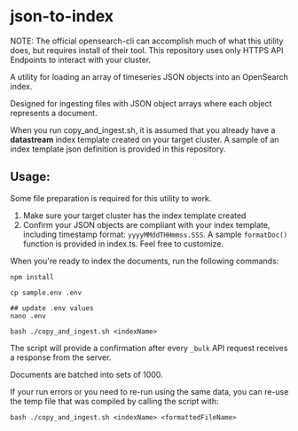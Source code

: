 # json-to-index

NOTE: The official opensearch-cli can accomplish much of what this utility does, but requires install of their tool. This repository uses only HTTPS API Endpoints to interact with your cluster.

A utility for loading an array of timeseries JSON objects into an OpenSearch index.

Designed for ingesting files with JSON object arrays where each object represents a document.

When you run copy_and_ingest.sh, it is assumed that you already have a **datastream** index template created on your target cluster. A sample of an index template json definition is provided in this repository.

## Usage:
Some file preparation is required for this utility to work.

1. Make sure your target cluster has the index template created
2. Confirm your JSON objects are compliant with your index template, including timestamp format: `yyyyMMddTHHmmss.SSS`. A sample `formatDoc()` function is provided in index.ts. Feel free to customize.

When you're ready to index the documents, run the following commands:
```shell
npm install

cp sample.env .env

## update .env values
nano .env

bash ./copy_and_ingest.sh <indexName>
```

The script will provide a confirmation after every `_bulk` API request receives a response from the server.

Documents are batched into sets of 1000.


If your run errors or you need to re-run using the same data, you can re-use the temp file that was compiled by calling the script with:

```
bash ./copy_and_ingest.sh <indexName> <formattedFileName>
```
